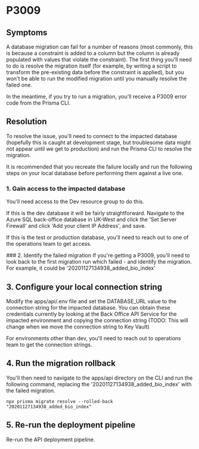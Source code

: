 # P3009

## Symptoms

A database migration can fail for a number of reasons (most commonly, this is because a constraint is added to a column but the column is already populated with values that violate the constraint). The first thing you'll need to do is resolve the migration itself (for example, by writing a script to transform the pre-existing data before the constraint is applied), but you won't be able to run the modified migration until you manually resolve the failed one.

In the meantime, if you try to run a migration, you'll receive a P3009 error code from the Prisma CLI.

## Resolution

To resolve the issue, you'll need to connect to the impacted database (hopefully this is caught at development stage, but troublesome data might not appear until we get to production) and run the Prisma CLI to resolve the migration.

It is recommended that you recreate the failure locally and run the following steps on your local database before performing them against a live one.

### 1. Gain access to the impacted database

You'll need access to the Dev resource group to do this.

If this is the dev database it will be fairly straightforward. Navigate to the Azure SQL back-office database in UK-West and click the 'Set Server Firewall' and click 'Add your client IP Address', and save.

If this is the test or production database, you'll need to reach out to one of the operations team to get access.

### 2. Identify the failed migration
If you're getting a P3009, you'll need to look back to the first migration run which failed - and identify the migration. For example, it could be '20201127134938_added_bio_index'

## 3. Configure your local connection string

Modify the apps/api/.env file and set the DATABASE_URL value to the connection string for the impacted database. You can obtain these credentials currently by looking at the Back Office API Service for the impacted environment and copying the connection string (TODO: This will change when we move the connection string to Key Vault)

For environments other than dev, you'll need to reach out to operations team to get the connection strings.

## 4. Run the migration rollback

You'll then need to navigate to the apps/api directory on the CLI and run the following command, replacing the '20201127134938_added_bio_index' with the failed migration.

```
npx prisma migrate resolve --rolled-back "20201127134938_added_bio_index"
```

## 5. Re-run the deployment pipeline

Re-run the API deployment pipeline.
